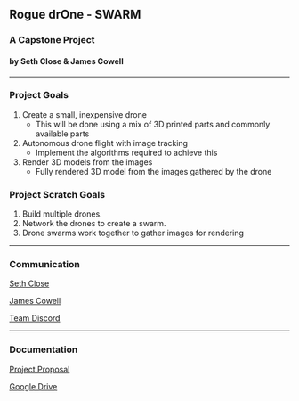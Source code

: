 ## Rogue drOne - SWARM
### A Capstone Project
#### by Seth Close & James Cowell

---
### Project Goals
1. Create a small, inexpensive drone
   * This will be done using a mix of 3D printed parts and commonly available parts
2. Autonomous drone flight with image tracking
   * Implement the algorithms required to achieve this
3. Render 3D models from the images
   * Fully rendered 3D model from the images gathered by the drone
  
  
### Project Scratch Goals
1. Build multiple drones.
2. Network the drones to create a swarm.
3. Drone swarms work together to gather images for rendering

---
### Communication

[Seth Close](sclose1@uncc.edu)

[James Cowell](jcowell1@uncc.edu)

[Team Discord](https://discord.gg/pS7WH8R)

---
### Documentation
[Project Proposal](https://docs.google.com/document/d/1Qn0AaKkgPxXiBETwMTNJuUk5ZNNM7yqAt_4JTHbLq_M/edit?usp=sharing)

[Google Drive](https://drive.google.com/drive/folders/1en7ZnY1vt9UbizFLqtwsDdOUqmVkj97z?usp=sharing)
